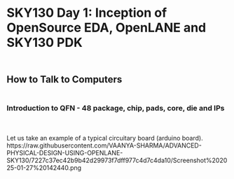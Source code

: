 # SKY130 Day 1: Inception of OpenSource EDA, OpenLANE and SKY130 PDK
## <br> How to Talk to Computers
### <br> Introduction to QFN - 48 package, chip, pads, core, die and IPs
<br>
<br> Let us take an example of a typical circuitary board (arduino board). 
<br> https://raw.githubusercontent.com/VAANYA-SHARMA/ADVANCED-PHYSICAL-DESIGN-USING-OPENLANE-SKY130/7227c37ec42b9b42d29973f7dff977c4d7c4da10/Screenshot%202025-01-27%20142440.png
